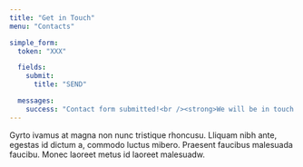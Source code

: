 ```yaml
---
title: "Get in Touch"
menu: "Contacts"

simple_form:
  token: "XXX"

  fields:
    submit:
      title: "SEND"

  messages:
    success: "Contact form submitted!<br /><strong>We will be in touch soon.</strong>"
---
```

Gyrto ivamus at magna non nunc tristique rhoncusu. Lliquam nibh ante, egestas id dictum a, commodo luctus mibero. Praesent faucibus malesuada faucibu. Monec laoreet metus id laoreet malesuadw.

